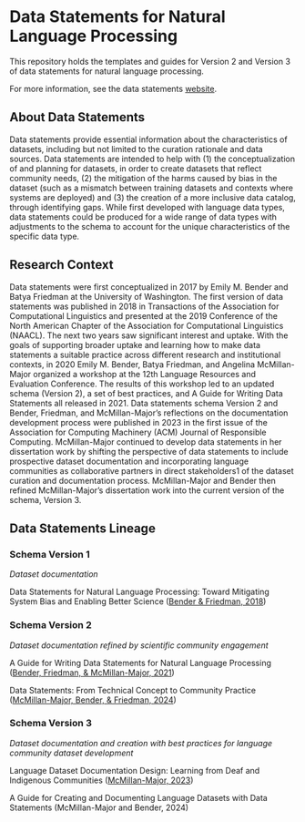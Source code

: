 # Data Statements for Natural Language Processing

This repository holds the templates and guides for Version 2 and Version 3 of data statements for natural language processing. 

For more information, see the data statements [website](https://techpolicylab.uw.edu/data-statements/).

## About Data Statements

Data statements provide essential information about the characteristics of datasets, including but not limited to the curation rationale and data sources. Data statements are intended to help with (1) the conceptualization of and planning for datasets, in order to create datasets that reflect community needs, (2) the mitigation of the harms caused by bias in the dataset (such as a mismatch between training datasets and contexts where systems are deployed) and (3) the creation of a more inclusive data catalog, through identifying gaps. While first developed with language data types, data statements could be produced for a wide range of data types with adjustments to the schema to account for the unique characteristics of the specific data type.

## Research Context

Data statements were first conceptualized in 2017 by Emily M. Bender and Batya Friedman at the University of Washington. The first version of data statements was published in 2018 in Transactions of the Association for Computational Linguistics and presented at the 2019 Conference of the North American Chapter of the Association for Computational Linguistics (NAACL). The next two years saw significant interest and uptake. With the goals of supporting broader uptake and learning how to make data statements a suitable practice across different research and institutional contexts, in 2020 Emily M. Bender, Batya Friedman, and Angelina McMillan-Major organized a workshop at the 12th Language Resources and Evaluation Conference. The results of this workshop led to an updated schema (Version 2), a set of best practices, and A Guide for Writing Data Statements all released in 2021.
Data statements schema Version 2 and Bender, Friedman, and McMillan-Major’s reflections on the documentation development process were published in 2023 in the first issue of the Association for Computing Machinery (ACM) Journal of Responsible Computing. McMillan-Major continued to develop data statements in her dissertation work by shifting the perspective of data statements to include prospective dataset documentation and incorporating language communities as collaborative partners in direct stakeholders1 of the dataset curation and documentation process. McMillan-Major and Bender then refined McMillan-Major’s dissertation work into the current version of the schema, Version 3.

## Data Statements Lineage

### Schema Version 1
_Dataset documentation_ 

Data Statements for Natural Language Processing: Toward Mitigating System Bias and Enabling Better Science ([Bender & Friedman, 2018](https://aclanthology.org/Q18-1041/))

### Schema Version 2
_Dataset documentation refined by scientific community engagement_

A Guide for Writing Data Statements for Natural Language Processing ([Bender, Friedman, & McMillan-Major, 2021](https://github.com/TechPolicyLab/Data-Statements/blob/main/V2-a-guide-for-writing-data-statements.md))

Data Statements: From Technical Concept to Community Practice ([McMillan-Major, Bender, & Friedman, 2024](https://dl.acm.org/doi/10.1145/3594737))

### Schema Version 3
_Dataset documentation and creation with best practices for language community dataset development_

Language Dataset Documentation Design: Learning from Deaf and Indigenous Communities ([McMillan-Major, 2023](https://digital.lib.washington.edu/researchworks/handle/1773/50854))

A Guide for Creating and Documenting Language Datasets with Data Statements (McMillan-Major and Bender, 2024)
